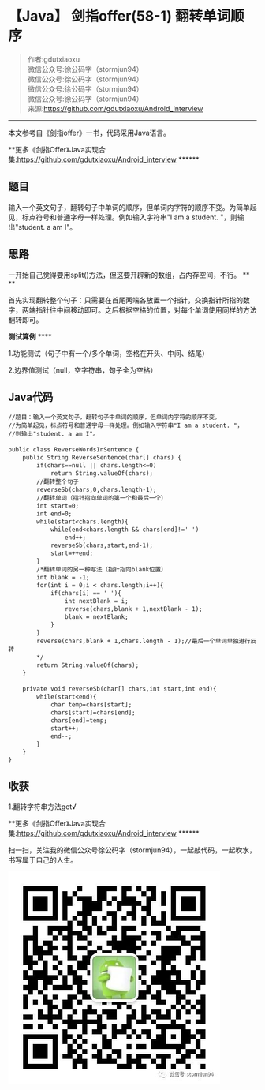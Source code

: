# 【Java】 剑指offer(58-1) 翻转单词顺序  
  
> 作者:gdutxiaoxu<br/> 微信公众号:徐公码字（stormjun94）<br/>微信公众号:徐公码字（stormjun94）<br/>微信公众号:徐公码字（stormjun94）<br/>微信公众号:徐公码字（stormjun94）<br/>来源:https://github.com/gdutxiaoxu/Android_interview

****

本文参考自《剑指offer》一书，代码采用Java语言。

**更多《剑指Offer》Java实现合集:https://github.com/gdutxiaoxu/Android_interview ******

## 题目

输入一个英文句子，翻转句子中单词的顺序，但单词内字符的顺序不变。为简单起见，标点符号和普通字母一样处理。例如输入字符串"I am a student.
"，则输出"student. a am I"。

## 思路

一开始自己觉得要用split()方法，但这要开辟新的数组，占内存空间，不行。 **  
**

首先实现翻转整个句子：只需要在首尾两端各放置一个指针，交换指针所指的数字，两端指针往中间移动即可。之后根据空格的位置，对每个单词使用同样的方法翻转即可。

**测试算例** ****

1.功能测试（句子中有一个/多个单词，空格在开头、中间、结尾）

2.边界值测试（null，空字符串，句子全为空格）

## **Java代码**

    
    
    //题目：输入一个英文句子，翻转句子中单词的顺序，但单词内字符的顺序不变。
    //为简单起见，标点符号和普通字母一样处理。例如输入字符串"I am a student. "，
    //则输出"student. a am I"。
    
    public class ReverseWordsInSentence {
        public String ReverseSentence(char[] chars) {
            if(chars==null || chars.length<=0)
                return String.valueOf(chars);
            //翻转整个句子
            reverseSb(chars,0,chars.length-1);
            //翻转单词（指针指向单词的第一个和最后一个）
            int start=0;
            int end=0;
            while(start<chars.length){
                while(end<chars.length && chars[end]!=' ')
                    end++;
                reverseSb(chars,start,end-1);
                start=++end;
            }
            /*翻转单词的另一种写法（指针指向blank位置）
            int blank = -1;
            for(int i = 0;i < chars.length;i++){
                if(chars[i] == ' '){ 
                    int nextBlank = i;
                    reverse(chars,blank + 1,nextBlank - 1);
                    blank = nextBlank;
                }
            }
            reverse(chars,blank + 1,chars.length - 1);//最后一个单词单独进行反转
            */
            return String.valueOf(chars);
        }
        
        private void reverseSb(char[] chars,int start,int end){
            while(start<end){
                char temp=chars[start];
                chars[start]=chars[end];
                chars[end]=temp;
                start++;
                end--;
            }
        }
    }
    

## **收获**

1.翻转字符串方法get√

**更多《剑指Offer》Java实现合集:https://github.com/gdutxiaoxu/Android_interview ******

扫一扫，关注我的微信公众号徐公码字（stormjun94），一起敲代码，一起吹水，书写属于自己的人生。

![](https://raw.githubusercontent.com/gdutxiaoxu/blog_pic/master/offer/20200722234908.png)